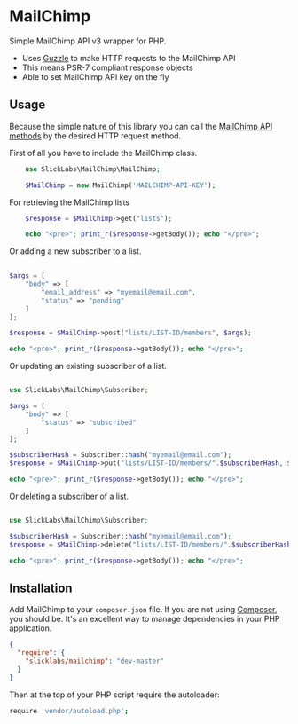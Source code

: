 # MailChimp #

Simple MailChimp API v3 wrapper for PHP. 
* Uses [Guzzle](http://docs.guzzlephp.org/) to make HTTP requests to the MailChimp API
* This means PSR-7 compliant response objects
* Able to set MailChimp API key on the fly

## Usage ##
Because the simple nature of this library you can call the [MailChimp API methods](http://developer.mailchimp.com/documentation/mailchimp/reference/overview/) by the desired HTTP request method.

First of all you have to include the MailChimp class.
```php
    use SlickLabs\MailChimp\MailChimp;

    $MailChimp = new MailChimp('MAILCHIMP-API-KEY');
```

For retrieving the MailChimp lists

```php
    $response = $MailChimp->get("lists");

    echo "<pre>"; print_r($response->getBody()); echo "</pre>";
```

Or adding a new subscriber to a list.

```php
    
$args = [
    "body" => [
        "email_address" => "myemail@email.com",
        "status" => "pending"
    ]
];

$response = $MailChimp->post("lists/LIST-ID/members", $args);

echo "<pre>"; print_r($response->getBody()); echo "</pre>";

```

Or updating an existing subscriber of a list.

```php

use SlickLabs\MailChimp\Subscriber;

$args = [
    "body" => [
        "status" => "subscribed"
    ]
];

$subscriberHash = Subscriber::hash("myemail@email.com");
$response = $MailChimp->put("lists/LIST-ID/members/".$subscriberHash, $args);

echo "<pre>"; print_r($response->getBody()); echo "</pre>";

```

Or deleting a subscriber of a list.

```php

use SlickLabs\MailChimp\Subscriber;

$subscriberHash = Subscriber::hash("myemail@email.com");
$response = $MailChimp->delete("lists/LIST-ID/members/".$subscriberHash);

echo "<pre>"; print_r($response->getBody()); echo "</pre>";

```

## Installation ##
Add MailChimp to your `composer.json` file. If you are not using [Composer](http://getcomposer.org), you should be. It's an excellent way to manage dependencies in your PHP application. 

```json
{  
  "require": {
    "slicklabs/mailchimp": "dev-master"
  }
}
```

Then at the top of your PHP script require the autoloader:

```bash
require 'vendor/autoload.php';
```